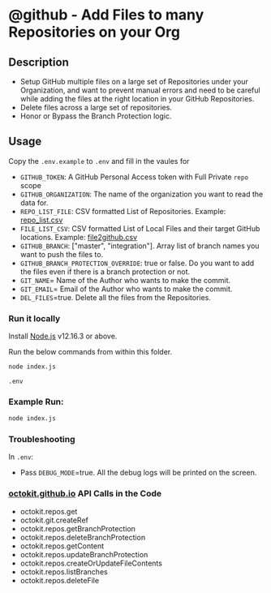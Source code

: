 # @github - Add Files to many Repositories on your Org

## Description

- Setup GitHub multiple files on a large set of Repositories under your Organization, and want to prevent manual errors and need to be careful while adding the files at the right location in your GitHub Repositories.
- Delete files across a large set of repositories.
- Honor or Bypass the Branch Protection logic.

## Usage

Copy the `.env.example` to `.env` and fill in the vaules for

- `GITHUB_TOKEN`: A GitHub Personal Access token with Full Private `repo` scope
- `GITHUB_ORGANIZATION`: The name of the organization you want to read the data for.
- `REPO_LIST_FILE`: CSV formatted List of Repositories. Example: [repo_list.csv](./repo_list.csv_example) 
- `FILE_LIST_CSV`: CSV formatted List of Local Files and their target GitHub locations. Example: [file2github.csv](./file2github.csv_example) 
- `GITHUB_BRANCH`: ["master", "integration"]. Array list of branch names you want to push the files to.  
- `GITHUB_BRANCH_PROTECTION_OVERRIDE`: true or false. Do you want to add the files even if there is a branch protection or not. 
- `GIT_NAME`= Name of the Author who wants to make the commit. 
- `GIT_EMAIL`= Email of the Author who wants to make the commit. 
- `DEL_FILES`=true. Delete all the files from the Repositories.

### Run it locally

Install [Node.js](https://nodejs.org/en/download/) v12.16.3 or above. 

Run the below commands from within this folder.

```sh
node index.js
```
`.env`



### Example Run:

```sh
node index.js
```

### Troubleshooting 
In `.env`:
- Pass `DEBUG_MODE`=true. All the debug logs will be printed on the screen. 


### [octokit.github.io](https://octokit.github.io/rest.js/v18) API Calls in the Code

- octokit.repos.get
- octokit.git.createRef
- octokit.repos.getBranchProtection
- octokit.repos.deleteBranchProtection
- octokit.repos.getContent
- octokit.repos.updateBranchProtection
- octokit.repos.createOrUpdateFileContents
- octokit.repos.listBranches
- octokit.repos.deleteFile

